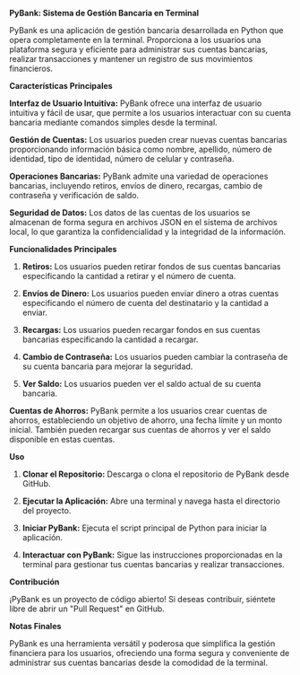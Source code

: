 **PyBank: Sistema de Gestión Bancaria en Terminal**

PyBank es una aplicación de gestión bancaria desarrollada en Python que opera completamente en la terminal. Proporciona a los usuarios una plataforma segura y eficiente para administrar sus cuentas bancarias, realizar transacciones y mantener un registro de sus movimientos financieros.

**Características Principales**

**Interfaz de Usuario Intuitiva:** PyBank ofrece una interfaz de usuario intuitiva y fácil de usar, que permite a los usuarios interactuar con su cuenta bancaria mediante comandos simples desde la terminal.

**Gestión de Cuentas:** Los usuarios pueden crear nuevas cuentas bancarias proporcionando información básica como nombre, apellido, número de identidad, tipo de identidad, número de celular y contraseña.

**Operaciones Bancarias:** PyBank admite una variedad de operaciones bancarias, incluyendo retiros, envíos de dinero, recargas, cambio de contraseña y verificación de saldo.

**Seguridad de Datos:** Los datos de las cuentas de los usuarios se almacenan de forma segura en archivos JSON en el sistema de archivos local, lo que garantiza la confidencialidad y la integridad de la información.

**Funcionalidades Principales**

1. **Retiros:** Los usuarios pueden retirar fondos de sus cuentas bancarias especificando la cantidad a retirar y el número de cuenta.

2. **Envíos de Dinero:** Los usuarios pueden enviar dinero a otras cuentas especificando el número de cuenta del destinatario y la cantidad a enviar.

3. **Recargas:** Los usuarios pueden recargar fondos en sus cuentas bancarias especificando la cantidad a recargar.

4. **Cambio de Contraseña:** Los usuarios pueden cambiar la contraseña de su cuenta bancaria para mejorar la seguridad.

5. **Ver Saldo:** Los usuarios pueden ver el saldo actual de su cuenta bancaria.

**Cuentas de Ahorros:** PyBank permite a los usuarios crear cuentas de ahorros, estableciendo un objetivo de ahorro, una fecha límite y un monto inicial. También pueden recargar sus cuentas de ahorros y ver el saldo disponible en estas cuentas.

**Uso**

1. **Clonar el Repositorio:** Descarga o clona el repositorio de PyBank desde GitHub.

2. **Ejecutar la Aplicación:** Abre una terminal y navega hasta el directorio del proyecto.

3. **Iniciar PyBank:** Ejecuta el script principal de Python para iniciar la aplicación.

4. **Interactuar con PyBank:** Sigue las instrucciones proporcionadas en la terminal para gestionar tus cuentas bancarias y realizar transacciones.

**Contribución**

¡PyBank es un proyecto de código abierto! Si deseas contribuir, siéntete libre de abrir un "Pull Request" en GitHub.

**Notas Finales**

PyBank es una herramienta versátil y poderosa que simplifica la gestión financiera para los usuarios, ofreciendo una forma segura y conveniente de administrar sus cuentas bancarias desde la comodidad de la terminal.
